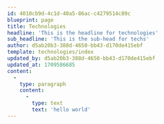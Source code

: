```yaml
---
id: 4010cb9d-4c1d-40a5-86ac-c4279514c89c
blueprint: page
title: Technologies
headline: 'This is the headline for technologies'
sub_headline: 'This is the sub-head for techs'
author: d5ab20b3-388d-4650-bb43-d170de415ebf
template: technologies/index
updated_by: d5ab20b3-388d-4650-bb43-d170de415ebf
updated_at: 1709586685
content:
  -
    type: paragraph
    content:
      -
        type: text
        text: 'hello world'
---
```

